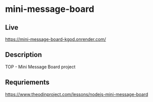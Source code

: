 # mini-message-board

## Live
https://mini-message-board-kgod.onrender.com/

## Description
TOP - Mini Message Board project

## Requriements
https://www.theodinproject.com/lessons/nodejs-mini-message-board
